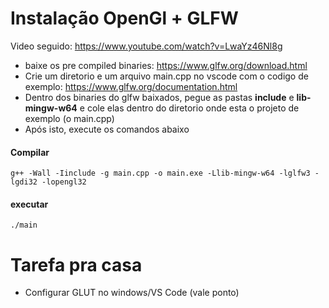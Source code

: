 # Instalação OpenGl + GLFW

Video seguido:  <https://www.youtube.com/watch?v=LwaYz46Nl8g>

- baixe os pre compiled binaries: <https://www.glfw.org/download.html>
- Crie um diretorio e um arquivo main.cpp no vscode com o codigo de exemplo:  <https://www.glfw.org/documentation.html>
- Dentro dos binaries do glfw baixados, pegue as pastas **include** e **lib-mingw-w64** e cole elas dentro do diretorio onde esta o projeto de exemplo (o main.cpp)
- Após isto, execute os comandos abaixo

#### Compilar
```
g++ -Wall -Iinclude -g main.cpp -o main.exe -Llib-mingw-w64 -lglfw3 -lgdi32 -lopengl32
```
#### executar
```
./main
```


# Tarefa pra casa

- Configurar GLUT no windows/VS Code (vale ponto)
